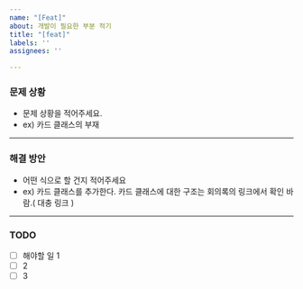 ```yaml
---
name: "[Feat]"
about: 개발이 필요한 부분 적기
title: "[feat]"
labels: ''
assignees: ''

---
```


### 문제 상황
- 문제 상황을 적어주세요.
- ex) 카드 클래스의 부재

<hr>

### 해결 방안
- 어떤 식으로 할 건지 적어주세요
- ex) 카드 클래스를 추가한다. 카드 클래스에 대한 구조는 회의록의 링크에서 확인 바람.( 대충 링크 )

<hr>

### TODO
- [ ] 해야할 일 1
- [ ] 2
- [ ] 3
